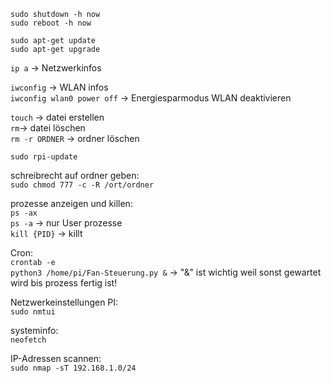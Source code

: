 `sudo shutdown -h now`  
`sudo reboot -h now`

`sudo apt-get update`  
`sudo apt-get upgrade`

`ip a` -> Netzwerkinfos

`iwconfig` -> WLAN infos  
`iwconfig wlan0 power off` -> Energiesparmodus WLAN deaktivieren

`touch` -> datei erstellen  
`rm`-> datei löschen  
`rm -r ORDNER` -> ordner löschen

`sudo rpi-update`

schreibrecht auf ordner geben:  
`sudo chmod 777 -c -R /ort/ordner`


prozesse anzeigen und killen:  
`ps -ax`  
`ps -a` -> nur User prozesse  
`kill {PID}` -> killt

Cron:  
`crontab -e`  
`python3 /home/pi/Fan-Steuerung.py &` -> "&" ist wichtig weil sonst gewartet wird bis prozess fertig ist!

Netzwerkeinstellungen PI:  
`sudo nmtui`

systeminfo:  
`neofetch`

IP-Adressen scannen:  
`sudo nmap -sT 192.168.1.0/24`
